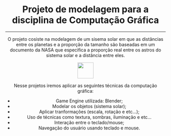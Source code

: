 <h1 align="center">Projeto de modelagem para a disciplina de Computação Gráfica</h1>
<hr>
<p align="center">O projeto cosiste na modelagem de  um sisema solar em que as distâncias entre os planetas e a proporção da tamanho são baseadas em um documento da NASA que especifica a proporção real entre os astros do sistema solar e a distância entre eles.</p>
<div align="center">
  <img heigth="50" width="50" src="https://cdn.jsdelivr.net/gh/devicons/devicon/icons/blender/blender-original.svg" />
  <p>Nesse projetos iremos aplicar as seguintes técnicas da computação gráfica:</p>
  <ul align="center">
    <li>Game Engine utilizada: Blender;</li>
    <li>Modelar os objetos (sistema solar);</li>
    <li>Aplicar tranformações (escala, rotação e etc...);</li>
    <li>Uso de técnicas como textura, sombras, iluminação e etc...</li>
    <li>Interação entre o teclado/mouse;</li>
    <li>Navegação do usuário usando teclado e mouse.</li>
  </ul>
</div>
